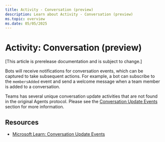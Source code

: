 ```yaml
---
title: Activity - Conversation (preview)
description: Learn about Activity - Conversation (preview)
ms.topic: overview
ms.date: 05/05/2025
---
```


# Activity: Conversation (preview)

[This article is prerelease documentation and is subject to change.]

Bots will receive notifications for conversation events, which can be captured to take subsequent actions. For example, a bot can subscribe to the `membersAdded` event and send a welcome message when a team member is added to a conversation.

Teams has several unique conversation update activities that are not found in the original Agents protocol. Please see the [Conversation Update Events](./conversation-update-events.md) section for more information.

## Resources

- [Microsoft Learn: Conversation Update Events](/microsoftteams/platform/bots/how-to/conversations/subscribe-to-conversation-events#conversation-update-events)